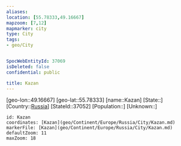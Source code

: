 ```yaml
---
aliases: 
location: [55.78333,49.16667]
mapzoom: [7,12] 
mapmarker: city 
type: City
tags:
- geo/City


SpocWebEntityId: 37069
isDeleted: false
confidential: public

title: Kazan
---
```

[geo-lon::49.16667]
[geo-lat::55.78333]
[name::Kazan]
[State::]
[Country::[Russia](geo/Continent/Europe/Russia.md)]
[StateId::37052]
[Population::]
[Unknown::]


```leaflet
id: Kazan
coordinates: [Kazan](geo/Continent/Europe/Russia/City/Kazan.md)
markerFile: [Kazan](geo/Continent/Europe/Russia/City/Kazan.md)
defaultZoom: 11 
maxZoom: 18
```


